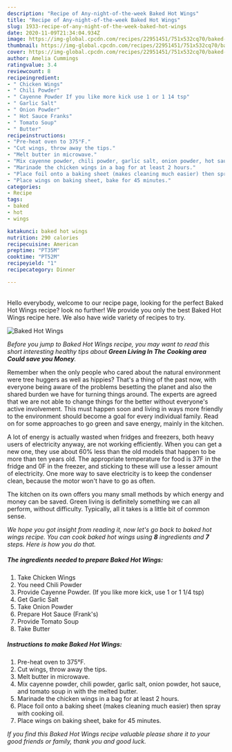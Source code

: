 ```yaml
---
description: "Recipe of Any-night-of-the-week Baked Hot Wings"
title: "Recipe of Any-night-of-the-week Baked Hot Wings"
slug: 1933-recipe-of-any-night-of-the-week-baked-hot-wings
date: 2020-11-09T21:34:04.934Z
image: https://img-global.cpcdn.com/recipes/22951451/751x532cq70/baked-hot-wings-recipe-main-photo.jpg
thumbnail: https://img-global.cpcdn.com/recipes/22951451/751x532cq70/baked-hot-wings-recipe-main-photo.jpg
cover: https://img-global.cpcdn.com/recipes/22951451/751x532cq70/baked-hot-wings-recipe-main-photo.jpg
author: Amelia Cummings
ratingvalue: 3.4
reviewcount: 8
recipeingredient:
- " Chicken Wings"
- " Chili Powder"
- " Cayenne Powder If you like more kick use 1 or 1 14 tsp"
- " Garlic Salt"
- " Onion Powder"
- " Hot Sauce Franks"
- " Tomato Soup"
- " Butter"
recipeinstructions:
- "Pre-heat oven to 375°F."
- "Cut wings, throw away the tips."
- "Melt butter in microwave."
- "Mix cayenne powder, chili powder, garlic salt, onion powder, hot sauce, and tomato soup in with the melted butter."
- "Marinade the chicken wings in a bag for at least 2 hours."
- "Place foil onto a baking sheet (makes cleaning much easier) then spray with cooking oil."
- "Place wings on baking sheet, bake for 45 minutes."
categories:
- Recipe
tags:
- baked
- hot
- wings

katakunci: baked hot wings 
nutrition: 290 calories
recipecuisine: American
preptime: "PT35M"
cooktime: "PT52M"
recipeyield: "1"
recipecategory: Dinner

---
```

<br>
Hello everybody, welcome to our recipe page, looking for the perfect Baked Hot Wings recipe? look no further! We provide you only the best Baked Hot Wings recipe here. We also have wide variety of recipes to try.
<br>


![Baked Hot Wings](https://img-global.cpcdn.com/recipes/22951451/751x532cq70/baked-hot-wings-recipe-main-photo.jpg)

<i>Before you jump to Baked Hot Wings recipe, you may want to read this short interesting healthy tips about 
<strong>Green Living In The Cooking area Could save you Money</strong>.</i>
</br>

Remember when the only people who cared about the natural environment were tree huggers as well as hippies? That's a thing of the past now, with everyone being aware of the problems besetting the planet and also the shared burden we have for turning things around. The experts are agreed that we are not able to change things for the better without everyone's active involvement. This must happen soon and living in ways more friendly to the environment should become a goal for every individual family. Read on for some approaches to go green and save energy, mainly in the kitchen.

A lot of energy is actually wasted when fridges and freezers, both heavy users of electricity anyway, are not working efficiently. When you can get a new one, they use about 60% less than the old models that happen to be more than ten years old. The appropriate temperature for food is 37F in the fridge and 0F in the freezer, and sticking to these will use a lesser amount of electricity. One more way to save electricity is to keep the condenser clean, because the motor won't have to go as often.

The kitchen on its own offers you many small methods by which energy and money can be saved. Green living is definitely something we can all perform, without difficulty. Typically, all it takes is a little bit of common sense.


<i>We hope you got insight from reading it, now let's go back to baked hot wings recipe. You can cook baked hot wings using <strong>8</strong> ingredients and <strong>7</strong> steps. Here is how you do that.
</i>

##### The ingredients needed to prepare Baked Hot Wings:

1. Take  Chicken Wings
1. You need  Chili Powder
1. Provide  Cayenne Powder. (If you like more kick, use 1 or 1 1/4 tsp)
1. Get  Garlic Salt
1. Take  Onion Powder
1. Prepare  Hot Sauce (Frank&#39;s)
1. Provide  Tomato Soup
1. Take  Butter


##### Instructions to make Baked Hot Wings:

1. Pre-heat oven to 375°F.
1. Cut wings, throw away the tips.
1. Melt butter in microwave.
1. Mix cayenne powder, chili powder, garlic salt, onion powder, hot sauce, and tomato soup in with the melted butter.
1. Marinade the chicken wings in a bag for at least 2 hours.
1. Place foil onto a baking sheet (makes cleaning much easier) then spray with cooking oil.
1. Place wings on baking sheet, bake for 45 minutes.


<i>If you find this Baked Hot Wings recipe valuable please share it to your good friends or family, thank you and good luck.</i>
